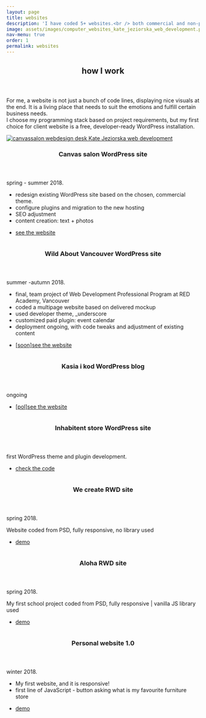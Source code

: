 ```yaml
---
layout: page
title: websites
description: 'I have coded 5+ websites.<br /> both commercial and non-profit projects.<br /> <br /> see them all'
image: assets/images/computer_websites_kate_jeziorska_web_development.png" alt="computer on a desk Kate Jeziorska web development"
nav-menu: true
order: 1
permalink: websites
---
```


<!-- Main -->
<div id="main">

<!-- One -->
<section id="one">
	<div class="inner">
		<header class="major">
			<h2>how I work</h2>
		</header>
		<p>For me, a website is not just a bunch of code lines, displaying nice visuals at the end. It is a living place that needs to suit the emotions and fulfill certain business needs.<br />I choose my programming stack based on project requirements, but my first choice for client website is a free, developer-ready WordPress installation.</p>
	</div>
</section>

<!-- Two -->
<section id="two" class="spotlights inner">
	<section class="website-item">
		<a href="https://www.canvassalon.ca/" class="image">
			<img src="assets/images/canvassalon_kate_jeziorska_web_development.png" alt="canvassalon webdesign desk Kate Jeziorska web development"  />
		</a>
		<div class="content">
			<div class="inner">
				<header class="major">
					<h3>Canvas salon WordPress site</h3>
				</header>
						<p>spring - summer 2018.</p>
						<ul>
						<li>redesign existing WordPress site based on the chosen, commercial theme.</li>
						<li>configure plugins and migration to the new hosting</li>
						<li>SEO adjustment</li>
						<li>content creation: text + photos</li>
						</ul>
				<ul class="actions">
					<li><a href="https://www.canvassalon.ca/" class="button">see the website</a></li>
				</ul>
			</div>
		</div>
	</section>
	<section class="website-item">
		<a href="#" class="image">
			<img src="assets/images/wav_kate_jeziorska_web_development.png" alt="" data-position="top center" />
		</a>
		<div class="content">
			<div class="inner">
				<header class="major">
					<h3>Wild About Vancouver WordPress site</h3>
				</header>
				<p>summer -autumn 2018.</p>
					<ul>
						<li>final, team project of Web Development Professional Program at RED Academy, Vancouver</li>
						<li>coded a multipage website based on delivered mockup</li>
						<li>used developer theme, _underscore</li>
						<li>customized paid plugin: event calendar</li>
						<li>deployment ongoing, with code tweaks and adjustment of existing content</li>
					</ul>
				<ul class="actions">
					<li><a href="#" class="button">[soon]see the website</a></li>
				</ul>
			</div>
		</div>
	</section>
	<section class="website-item">
		<a href="https://www.kasiaikod.pl/" class="image">
			<img src="assets/images/kasiaikod_kate_jeziorska_web_development.png" alt="" data-position="25% 25%" />
		</a>
		<div class="content">
			<div class="inner">
				<header class="major">
					<h3>Kasia i kod WordPress blog</h3>
				</header>
						<p>ongoing</p>
				<ul class="actions">
					<li><a href="https://www.kasiaikod.pl/" class="button">[pol]see the website</a></li>
				</ul>
			</div>
		</div>
	</section>
	<section class="website-item">
		<a href="https://github.com/pinaska/inhabitent_multisite_WP_theme" class="image">
			<img src="assets/images/inhabitent_kate_jeziorska_web_development.png" alt="" data-position="25% 25%" />
		</a>
		<div class="content">
			<div class="inner">
				<header class="major">
					<h3>Inhabitent store WordPress site</h3>
				</header>
						<p>first WordPress theme and plugin development.</p>
				<ul class="actions">
					<li><a href="https://github.com/pinaska/inhabitent_multisite_WP_theme" class="button">check the code</a></li>
				</ul>
			</div>
		</div>
	</section>
	<section class="website-item">
		<a href="https://pinaska.github.io/we_create_rwd_one_page_site/" class="image">
			<img src="assets/images/we_create_kate_jeziorska_web_development.png" alt="" data-position="25% 25%" />
		</a>
		<div class="content">
			<div class="inner">
				<header class="major">
					<h3>We create RWD site</h3>
				</header>
				<p>spring 2018.</p>
				<p>Website coded from PSD, fully responsive, no library used</p>
				<ul class="actions">
					<li><a href="https://pinaska.github.io/we_create_rwd_one_page_site/" class="button">demo</a></li>
				</ul>
			</div>
		</div>
	</section>
	<section class="website-item">
		<a href="https://pinaska.github.io/aloha_webiste_one-page/" class="image">
			<img src="assets/images/aloha_kate_jeziorska_web_development.png" alt="" data-position="25% 25%" />
		</a>
		<div class="content">
			<div class="inner">
				<header class="major">
					<h3>Aloha RWD site</h3>
				</header>
				<p>spring 2018.</p>
				<p>My first school project coded from PSD, fully responsive | vanilla JS library used</p>
				<ul class="actions">
					<li><a href="https://pinaska.github.io/aloha_webiste_one-page/" class="button">demo</a></li>
				</ul>
			</div>
		</div>
	</section>
	<section class="website-item">
		<a href="https://pinaska.github.io/kate_jeziorska_one-page_website/" class="image">
			<img src="assets/images/first_web_kate_jeziorska_web_development.png" alt="" data-position="25% 25%" />
		</a>
		<div class="content">
			<div class="inner">
				<header class="major">
					<h3>Personal website 1.0</h3>
				</header>
				<p>winter 2018.</p>
				<ul>
				<li>My first website, and it is responsive!</li>
				<li>first line of JavaScript - button asking what is my favourite furniture store</li>
				</ul>
				<ul class="actions">
					<li><a href="https://pinaska.github.io/kate_jeziorska_one-page_website/" class="button">demo</a></li>
				</ul>
			</div>
		</div>
	</section>
</section>
</div>
